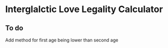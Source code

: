 # Interglalctic Love Legality Calculator

## To do
Add method for first age being lower than second age
